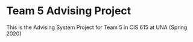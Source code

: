 # Team 5 Advising Project
This is the Advising System Project for Team 5 in CIS 615 at UNA (Spring 2020)